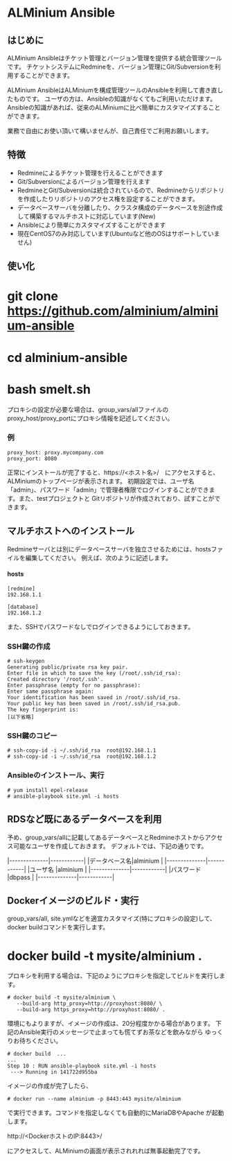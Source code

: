 ALMinium Ansible
================

はじめに
-------

ALMinium Ansibleはチケット管理とバージョン管理を提供する統合管理ツールです。
チケットシステムにRedmineを、バージョン管理にGit/Subversionを利用することができます。

ALMinium AnsibleはALMiniumを構成管理ツールのAnsibleを利用して書き直したものです。
ユーザの方は、Ansibleの知識がなくてもご利用いただけます。
Ansibleの知識があれば、従来のALMiniumに比べ簡単にカスタマイズすることができます。

業務で自由にお使い頂いて構いませんが、自己責任でご利用お願いします。

特徴
----

* Redmineによるチケット管理を行えることができます
* Git/Subversionによるバージョン管理を行えます
* RedmineとGit/Subversionは統合されているので、Redmineからリポジトリを作成したりリポジトリのアクセス権を設定することができます。
* データベースサーバを分離したり、クラスタ構成のデータベースを別途作成して構築するマルチホストに対応しています(New)
* Ansibleにより簡単にカスタマイズすることができます
* 現在CentOS7のみ対応しています(Ubuntuなど他のOSはサポートしていません)

使い化
-----

# git clone https://github.com/alminium/alminium-ansible
# cd alminium-ansible
# bash smelt.sh

プロキシの設定が必要な場合は、group_vars/allファイルのproxy_host/proxy_portにプロキシ情報を記述してください。

### 例

    proxy_host: proxy.mycompany.com
    proxy_port: 8080

正常にインストールが完了すると、https://<ホスト名>/　にアクセスすると、ALMiniumのトップページが表示されます。
初期設定では、ユーザ名「admin」、パスワード「admin」で管理者権限でログインすることができます。また、testプロジェクトと
Gitリポジトリが作成されており、試すことができます。



マルチホストへのインストール
----------------------------

Redmineサーバとは別にデータベースサーバを独立させるためには、hostsファイルを編集してください。
例えば、次のように記述します。

#### hosts

    [redmine]
    192.168.1.1

    [database]
    192.168.1.2

また、SSHでパスワードなしでログインできるようにしておきます。

### SSH鍵の作成

```
# ssh-keygen
Generating public/private rsa key pair.
Enter file in which to save the key (/root/.ssh/id_rsa):
Created directory '/root/.ssh'.
Enter passphrase (empty for no passphrase):
Enter same passphrase again:
Your identification has been saved in /root/.ssh/id_rsa.
Your public key has been saved in /root/.ssh/id_rsa.pub.
The key fingerprint is:
[以下省略]
```

### SSH鍵のコピー


```
# ssh-copy-id -i ~/.ssh/id_rsa  root@192.168.1.1
# ssh-copy-id -i ~/.ssh/id_rsa  root@192.168.1.2
```
 
### Ansibleのインストール、実行

    # yum install epel-release
    # ansible-playbook site.yml -i hosts



RDSなど既にあるデータベースを利用
--------------------------------

予め、group_vars/allに記載してあるデータベースとRedmineホストからアクセス可能なユーザを作成しておきます。
デフォルトでは、下記の通りです。

|--------------|------------|
|データベース名|alminium    |
|--------------|------------|
|ユーザ名      |alminium    |
|--------------|------------|
|パスワード    |dbpass      |
|--------------|------------|


Dockerイメージのビルド・実行
----------------------------

group_vars/all, site.ymlなどを適宜カスタマイズ(特にプロキシの設定)して、docker buildコマンドを実行します。

# docker build -t mysite/alminium  .

プロキシを利用する場合は、下記のようにプロキシを指定してビルドを実行します。

    # docker build -t mysite/alminium \
       --build-arg http_proxy=http://proxyhost:8080/ \
       --build-arg https_proxy=http://proxyhost:8080/ .

環境にもよりますが、イメージの作成は、20分程度かかる場合があります。
下記のAnsible実行のメッセージで止まっても慌てずお茶などを飲みながら
ゆっくりお待ちください。

    # docker build  ...
    ...
    Step 10 : RUN ansible-playbook site.yml -i hosts
     ---> Running in 141722d955ba


イメージの作成が完了したら、

    # docker run --name alminium -p 8443:443 mysite/alminium
    
で実行できます。コマンドを指定しなくても自動的にMariaDBやApache
が起動します。

   http://<DockerホストのIP:8443>/ 

にアクセスして、ALMiniumの画面が表示されれれば無事起動完了です。

